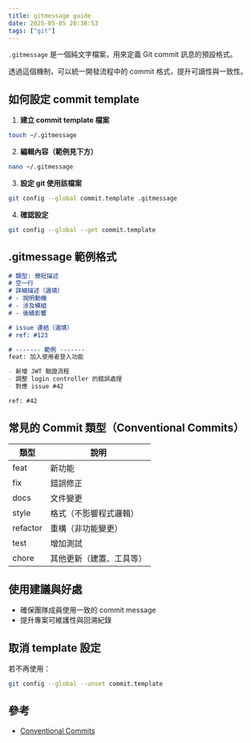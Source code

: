 ```yaml
---
title: gitmessage guide
date: 2025-05-05 20:38:53
tags: ["git"]
---
```

`.gitmessage` 是一個純文字檔案，用來定義 Git commit 訊息的預設格式。

透過這個機制，可以統一開發流程中的 commit 格式，提升可讀性與一致性。


## 如何設定 commit template

1. **建立 commit template 檔案**
    
```bash
touch ~/.gitmessage
```

2. **編輯內容（範例見下方）**

```bash
nano ~/.gitmessage
```

3. **設定 git 使用該檔案**

```bash
git config --global commit.template .gitmessage
```

4. **確認設定**

```bash
git config --global --get commit.template
```


## .gitmessage 範例格式

```md
# 類型: 簡短描述
# 空一行
# 詳細描述（選填）
# - 說明動機
# - 涉及模組
# - 後續影響

# issue 連結（選填）
# ref: #123

# ------- 範例 -------
feat: 加入使用者登入功能

- 新增 JWT 驗證流程
- 調整 login controller 的錯誤處理
- 對應 issue #42

ref: #42
```


## 常見的 Commit 類型（Conventional Commits）

| 類型     | 說明                       |
|----------|----------------------------|
| feat     | 新功能                     |
| fix      | 錯誤修正                   |
| docs     | 文件變更                   |
| style    | 格式（不影響程式邏輯）     |
| refactor | 重構（非功能變更）         |
| test     | 增加測試                   |
| chore    | 其他更新（建置、工具等）   |


## 使用建議與好處

- 確保團隊成員使用一致的 commit message
- 提升專案可維護性與回溯紀錄


## 取消 template 設定

若不再使用：

```bash
git config --global --unset commit.template
```

## 參考

- [Conventional Commits](https://www.conventionalcommits.org/zh-hant/v1.0.0/)
